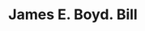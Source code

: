 ---
doi: 10.7916/D8VH70W8
date_other: '1880'
date_other_textual: 1880-1889
form: printed ephemera
genre:
- Invoices
name:
- James E. Boyd
object_in_context_url: https://biggert.cul.columbia.edu/items/view/ave_biggert_00759
subject_hierarchical_geographic:
- Omaha, Nebraska, United States
subject_name:
- James E. Boyd
title: James E. Boyd. Bill
sort_title: James E. Boyd. Bill
call_number: ave_biggert_00759
coordinates:
- 41.25,-96.0
pid: ave_biggert_00759
identifiers: ave_biggert_00759
thumbnail: https://derivativo-2.library.columbia.edu/iiif/2/ldpd:345380/full/!256,256/0/native.jpg
permalink: /biggert/ave_biggert_00759/
layout: iiif-image-page
---